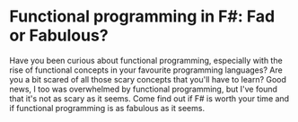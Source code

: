 ﻿# Functional programming in F#: Fad or Fabulous?

Have you been curious about functional programming, especially with the rise of functional concepts in your favourite programming languages? Are you a bit scared of all those scary concepts that you'll have to learn? Good news, I too was overwhelmed by functional programming, but I've found that it's not as scary as it seems. Come find out if F# is worth your time and if functional programming is as fabulous as it seems.
